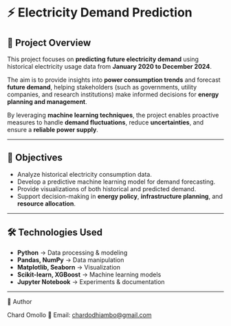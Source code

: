 # ⚡ Electricity Demand Prediction

## 📌 Project Overview
This project focuses on **predicting future electricity demand** using historical electricity usage data from **January 2020 to December 2024**.  

The aim is to provide insights into **power consumption trends** and forecast **future demand**, helping stakeholders (such as governments, utility companies, and research institutions) make informed decisions for **energy planning and management**.  

By leveraging **machine learning techniques**, the project enables proactive measures to handle **demand fluctuations**, reduce **uncertainties**, and ensure a **reliable power supply**.

---

## 🎯 Objectives
- Analyze historical electricity consumption data.  
- Develop a predictive machine learning model for demand forecasting.  
- Provide visualizations of both historical and predicted demand.  
- Support decision-making in **energy policy**, **infrastructure planning**, and **resource allocation**.

---

## 🛠️ Technologies Used
- **Python** → Data processing & modeling  
- **Pandas, NumPy** → Data manipulation  
- **Matplotlib, Seaborn** → Visualization  
- **Scikit-learn, XGBoost** → Machine learning models  
- **Jupyter Notebook** → Experiments & documentation  

---

👤 Author

Chard Omollo
📧 Email: chardodhiambo@gmail.com
